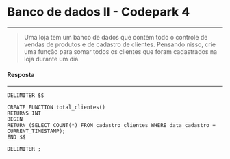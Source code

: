 # Banco de dados II - Codepark 4
***


>Uma loja tem um banco de dados que contém todo o controle de vendas de produtos e de cadastro de clientes. Pensando nisso, crie uma função para somar todos os clientes que foram cadastrados na loja durante um dia.

#### Resposta
***

```
DELIMITER $$

CREATE FUNCTION total_clientes()
RETURNS INT
BEGIN
RETURN (SELECT COUNT(*) FROM cadastro_clientes WHERE data_cadastro = CURRENT_TIMESTAMP);
END $$

DELIMITER ;
```
